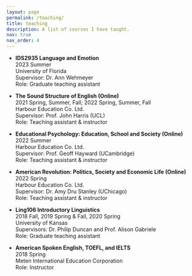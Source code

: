 ```yaml
---
layout: page
permalink: /teaching/
title: teaching
description: A list of courses I have taught.
nav: true
nav_order: 4
---
```


* <p><b>IDS2935 Language and Emotion</b><br />
	2023 Summer<br />
	University of Florida<br />
	Supervisor: Dr. Ann Wehmeyer<br />
    Role: Graduate teaching assistant</p>

* <p><b>The Sound Structure of English (Online)</b><br />
	2021 Spring, Summer, Fall; 2022 Spring, Summer, Fall<br />
	Harbour Education Co. Ltd.<br />
	Supervisor: Prof. John Harris (UCL)<br />
	Role: Teaching assistant & instructor</p>

* <p><b>Educational Psychology: Education, School and Society (Online)</b><br />
	2022 Summer<br />
	Harbour Education Co. Ltd.<br />
	Supervisor: Prof. Geoff Hayward (UCambridge)<br /> 
	Role: Teaching assistant & instructor</p>

* <p><b>American Revolution: Politics, Society and Economic Life (Online)</b><br />
	2022 Spring<br />
	Harbour Education Co. Ltd.<br />
	Supervisor: Dr. Amy Dru Stanley (UChicago)<br />
	Role: Teaching assistant & instructor</p>

* <p><b>Ling106 Introductory Linguistics</b><br />
	2018 Fall, 2019 Spring & Fall, 2020 Spring<br />
	University of Kansas<br />
	Supervisors: Dr. Philip Duncan and Prof. Alison Gabriele<br />
	Role: Graduate teaching assistant</p>

* <p><b>American Spoken English, TOEFL, and IELTS</b><br />
	2018 Spring<br />
	Meten International Education Corporation<br />
	Role: Instructor</p>
